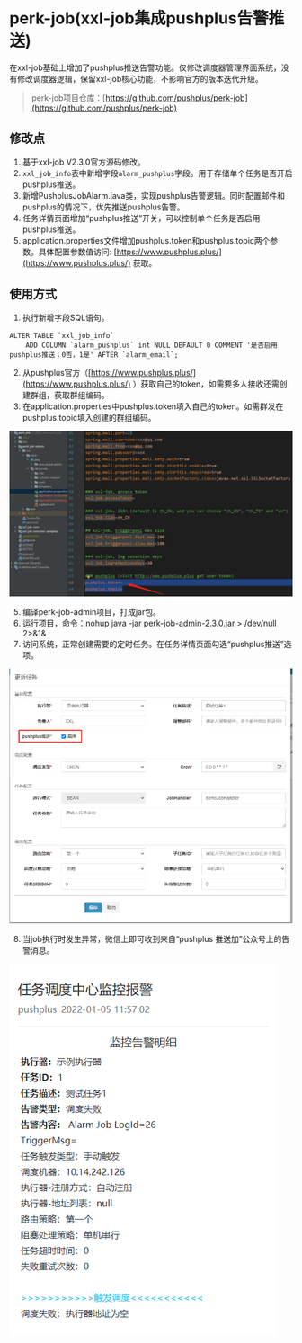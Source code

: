 # perk-job(xxl-job集成pushplus告警推送)
在xxl-job基础上增加了pushplus推送告警功能。仅修改调度器管理界面系统，没有修改调度器逻辑，保留xxl-job核心功能，不影响官方的版本迭代升级。

> perk-job项目仓库：[https://github.com/pushplus/perk-job](https://github.com/pushplus/perk-job)

## 修改点
1. 基于xxl-job V2.3.0官方源码修改。
2. `xxl_job_info`表中新增字段`alarm_pushplus`字段。用于存储单个任务是否开启pushplus推送。
3. 新增PushplusJobAlarm.java类，实现pushplus告警逻辑。同时配置邮件和pushplus的情况下，优先推送pushplus告警。
4. 任务详情页面增加“pushplus推送”开关，可以控制单个任务是否启用pushplus推送。
5. application.properties文件增加pushplus.token和pushplus.topic两个参数。具体配置参数值访问: [https://www.pushplus.plus/](https://www.pushplus.plus/) 获取。

## 使用方式
1. 执行新增字段SQL语句。
```
ALTER TABLE `xxl_job_info`
    ADD COLUMN `alarm_pushplus` int NULL DEFAULT 0 COMMENT '是否启用pushplus推送；0否，1是' AFTER `alarm_email`;
```
2. 从pushplus官方（[https://www.pushplus.plus/](https://www.pushplus.plus/) ）获取自己的token，如需要多人接收还需创建群组，获取群组编码。
3. 在application.properties中pushplus.token填入自己的token。如需群发在pushplus.topic填入创建的群组编码。

![项目设置](../images/project.png)

5. 编译perk-job-admin项目，打成jar包。
6. 运行项目，命令：nohup java -jar perk-job-admin-2.3.0.jar > /dev/null 2>&1&
7. 访问系统，正常创建需要的定时任务。在任务详情页面勾选“pushplus推送”选项。

![任务](../images/job.png)

8. 当job执行时发生异常，微信上即可收到来自“pushplus 推送加”公众号上的告警消息。

![推送](../images/pushplus.png)